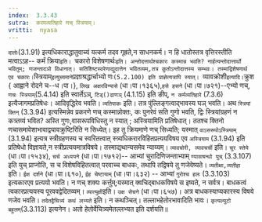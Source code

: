 ```yaml
---
index:  3.3.43
sutra:  करमव्यतिहारे णच् स्त्रियाम्।
vritti:  nyasa
---
```


`दातोः`(3.1.91) इत्यधिकाराद्धातुवाच्यं यत्कर्म तदव गृह्रते,न साधनकर्म। न हि धातोस्तत्र वृत्तिरस्तीति मत्वाऽ‌ऽह-- कर्मं क्रिया`इति। `चकारो विशेषणार्थः` इति। अन्तोदत्तार्थश्चकारः कस्मान्न भवति? नार्हत्यन्तोदात्तार्थो भवितुम्; णजन्तादञो विधानात्। सतिशिष्टस्वरेणाद्युदात्तेन भवितव्यम्,तत्र कुतोऽन्तोदात्तस्य सम्भवः। तस्माद्विशेषणार्थ एव चकारः। `स्त्रियाम्` इत्युच्यमाने `प्रज्ञाश्रद्धार्चाभ्यो णः`(5.2.100) इति प्राज्ञेत्यत्रापि स्यात्। `व्यावक्रोशी` इत्यादि। `क्रुश { आह्वाने रोदने च--ध।पा।}, `लिख अक्षरविन्यासे` (धा।पा।१३६५),`हसे हसने` (धा।पा।७२१)--एभ्यो णच्, `णचः स्त्रियाम्`(5.4.14) इति स्वार्तेऽञ्, `टिड्()ढाणञ्` (4.1.15) इति ङीप्, `न कर्मव्यतिहारे` (7.3.6) इत्यैजागमप्रतिषेधः। आदिवृद्धिरेव भवति।
`व्यतिपाकः` इति। तत्र पुंल्लिङ्गत्वाद्भावस्य घञ् भवति। अथ `स्त्रियां क्तिन्` (3.3.94) इत्यस्मिन्नेव प्रकरणे णच् कस्मान्नोक्तः, कः पुनरेवं सति गुणो भवति, द्विः स्त्रियांग्रहणं न कत्र्तव्यं भवित? अस्ति गुणः,वासरूपविधिस्तु न स्यात् ; अस्त्रियामिति प्रतिषेधात्। ततश्च क्तिनो णचासमावेशाभावाद्व्यावक्रुष्टिरिति न सिध्येत्। इह तु क्रियमाणे णच् सिध्यति; यस्मात् `वाऽसरूपोऽस्त्रियाम्` (3.1.94) इत्यत्र स्त्रीग्रहणस्य च स्वरितत्वात् स्त्र्यधिकरारविहितप्रत्ययविषय एव `अस्त्रियाम` (3.1.94) इति प्रतिषेधो विज्ञायते,न स्त्रीप्रत्ययमात्रविषये। तस्माद्यथान्यसमेव न्याय्यम्।
`व्यावचोरी, व्यावचर्ची` इति। `चुर स्तेये` (धा।पा।१५३४), `चर्च अध्ययने` (धा।पा।१७१२)-- आभ्यां चुरादिणिजन्ताभ्याम् `ण्यासश्रन्थो युच्` (3.3.107) इति युच् प्राप्नोति, स च विशेषविहितत्वात् परवाच्च बाधकः, तथापि तद्विषये तु णजेवेष्यते। `व्यतीक्षा,व्यतीहा` इति। `ईक्ष दर्शने` (धा।पा।६१०), `ईह चेष्टायाम्` (धा।पा।६३२) -- आभ्यां `गुरोश्च हलः` (3.3.103) इत्यकारएव प्रत्ययो भवति। न णच् शक्यः कर्त्तुम्;यस्मात् क्वचिद्बाधकविषये स इष्यते, न सर्वत्र। बाधकत्वं त्वकारप्रत्ययस्य पूरववद्वेदितव्यम्। `व्यात्युक्षी`इति। `उक्ष सेचने` (धा।पा।६५७)। अत्र बाधकस्याप्यकारस्य विषये णजेव भवति। `तदेतद्वैचित्र्यं कथं लभ्यते` इति। न कथञ्चित्। तल्लाभहेतोरभावादिति भावः। `कृत्यल्युटो बहुलम्`(3.3.113) इत्यनेन। अतो हेतोर्वेचित्र्यमेतल्लभ्यत इति दर्शयति॥

